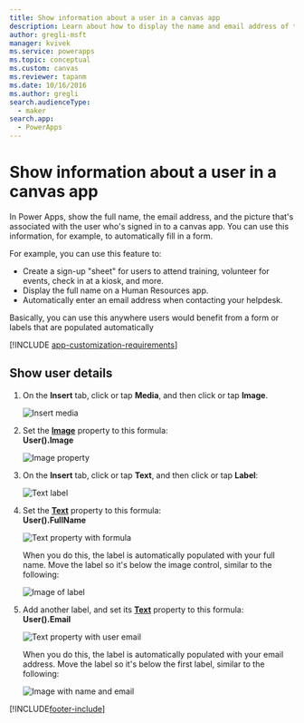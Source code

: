 ```yaml
---
title: Show information about a user in a canvas app
description: Learn about how to display the name and email address of the signed-in user in a canvas app.
author: gregli-msft
manager: kvivek
ms.service: powerapps
ms.topic: conceptual
ms.custom: canvas
ms.reviewer: tapanm
ms.date: 10/16/2016
ms.author: gregli
search.audienceType: 
  - maker
search.app: 
  - PowerApps
---
```

# Show information about a user in a canvas app

In Power Apps, show the full name, the email address, and the picture that's associated with the user who's signed in to a canvas app. You can use this information, for example, to automatically fill in a form.

For example, you can use this feature to:

* Create a sign-up "sheet" for users to attend training, volunteer for events, check in at a kiosk, and more.
* Display the full name on a Human Resources app.
* Automatically enter an email address when contacting your helpdesk.

Basically, you can use this anywhere users would benefit from a form or labels that are populated automatically

[!INCLUDE [app-customization-requirements](../../includes/app-customization-requirements.md)]

## Show user details

1. On the **Insert** tab, click or tap **Media**, and then click or tap **Image**.
   
   ![Insert media][2]
2. Set the **[Image](controls/properties-visual.md)** property to this formula:
   <br>**User().Image**
   
    ![Image property][3]
3. On the **Insert** tab, click or tap **Text**, and then click or tap **Label**:  
   
    ![Text label][4]
4. Set the **[Text](controls/properties-core.md)** property to this formula:
   <br>**User().FullName**
   
   ![Text property with formula][6]
   
   When you do this, the label is automatically populated with your full name. Move the label so it's below the image control, similar to the following:
   
   ![Image of label][5]
5. Add another label, and set its **[Text](controls/properties-core.md)** property to this formula:
   <br>**User().Email**  
   
    ![Text property with user email][8]
   
    When you do this, the label is automatically populated with your email address. Move the label so it's below the first label, similar to the following:  
   
    ![Image with name and email][7]

[2]: ./media/show-current-user/add-image.png
[3]: ./media/show-current-user/imageproperty.png
[4]: ./media/show-current-user/insertlabel.png
[5]: ./media/show-current-user/label.png
[6]: ./media/show-current-user/textproperty.png
[7]: ./media/show-current-user/secondlabel.png
[8]: ./media/show-current-user/email.png
[9]: ./media/show-current-user/preview.png


[!INCLUDE[footer-include](../../includes/footer-banner.md)]